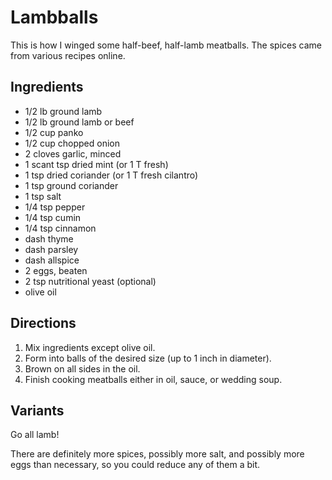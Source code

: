 # Lambballs

This is how I winged some half-beef, half-lamb meatballs.  The spices came from various recipes online.

## Ingredients

* 1/2 lb ground lamb
* 1/2 lb ground lamb or beef
* 1/2 cup panko
* 1/2 cup chopped onion
* 2 cloves garlic, minced
* 1 scant tsp dried mint (or 1 T fresh)
* 1 tsp dried coriander (or 1 T fresh cilantro)
* 1 tsp ground coriander
* 1 tsp salt
* 1/4 tsp pepper
* 1/4 tsp cumin
* 1/4 tsp cinnamon
* dash thyme
* dash parsley
* dash allspice
* 2 eggs, beaten
* 2 tsp nutritional yeast (optional)
* olive oil

## Directions

1. Mix ingredients except olive oil.
2. Form into balls of the desired size (up to 1 inch in diameter).
3. Brown on all sides in the oil.
4. Finish cooking meatballs either in oil, sauce, or wedding soup.

## Variants

Go all lamb!

There are definitely more spices, possibly more salt, and possibly more eggs than necessary, so you could reduce any of them a bit.
